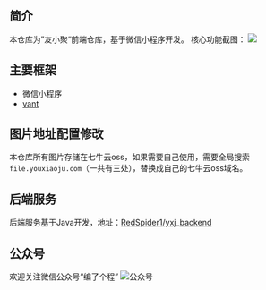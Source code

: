 ## 简介
本仓库为”友小聚“前端仓库，基于微信小程序开发。
核心功能截图：
![](https://file.yasinshaw.com/202203/13/1E1A3F8B054B.jpg)

## 主要框架
- 微信小程序
- [vant](https://vant-contrib.gitee.io/vant-weapp/#/home)

## 图片地址配置修改
本仓库所有图片存储在七牛云oss，如果需要自己使用，需要全局搜索`file.youxiaoju.com`（一共有三处），替换成自己的七牛云oss域名。

## 后端服务
后端服务基于Java开发，地址：[RedSpider1/yxj_backend](https://github.com/RedSpider1/yxj_backend)

## 公众号

欢迎关注微信公众号“编了个程”
![公众号](https://file.yasinshaw.com/202004/20/E432D8F2EA04.jpg)